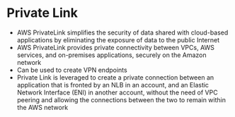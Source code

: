 
# Private Link
- AWS PrivateLink simplifies the security of data shared with cloud-based applications by eliminating the exposure of 
  data to the public Internet
- AWS PrivateLink provides private connectivity between VPCs, AWS services, and on-premises applications, securely on 
  the Amazon network
- Can be used to create VPN endpoints
- Private Link is leveraged to create a private connection between an application that is fronted by an NLB in an 
  account, and an Elastic Network Interface (ENI) in another account, without the need of VPC peering and allowing the 
  connections between the two to remain within the AWS network